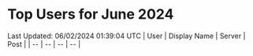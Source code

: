 # Top Users for June 2024
Last Updated: 06/02/2024 01:39:04 UTC
| User | Display Name | Server | Post |
| -- | -- | -- | -- |
